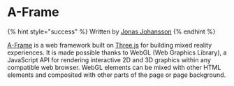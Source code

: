# A-Frame

{% hint style="success" %}
Written by [Jonas Johansson](https://jonasjohansson.se/)
{% endhint %}

[A-Frame](https://aframe.io/) is a web framework built on [Three.js](https://threejs.org) for building mixed reality experiences. It is made possible thanks to WebGL \(Web Graphics Library\), a JavaScript API for rendering interactive 2D and 3D graphics within any compatible web browser. WebGL elements can be mixed with other HTML elements and composited with other parts of the page or page background.

